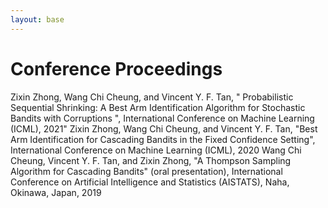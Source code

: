```yaml
---
layout: base
---
```


# Conference Proceedings
Zixin Zhong, Wang Chi Cheung, and Vincent Y. F. Tan, " Probabilistic Sequential Shrinking: A Best Arm Identification Algorithm for Stochastic Bandits with Corruptions ", International Conference on Machine Learning (ICML), 2021"
Zixin Zhong, Wang Chi Cheung, and Vincent Y. F. Tan, "Best Arm Identification for Cascading Bandits in the Fixed Confidence Setting", International Conference on Machine Learning (ICML), 2020
Wang Chi Cheung, Vincent Y. F. Tan, and Zixin Zhong, "A Thompson Sampling Algorithm for Cascading Bandits" (oral presentation), International Conference on Artificial Intelligence and Statistics (AISTATS), Naha, Okinawa, Japan, 2019


